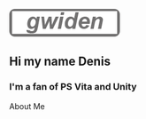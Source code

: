 [![Header](https://github.com/gwiden/gwiden/blob/main/assets/gwiden.png)](https://mynickname.com/gwiden)
## Hi my name Denis
### I'm a fan of PS Vita and Unity

About Me
